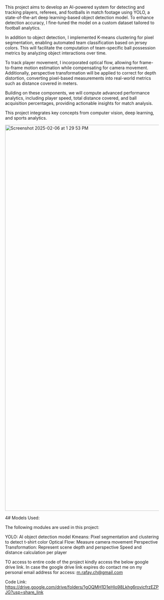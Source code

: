 

This project aims to develop an AI-powered system for detecting and tracking players, referees, and footballs in match footage using YOLO, a state-of-the-art deep learning-based object detection model. To enhance detection accuracy, I fine-tuned the model on a custom dataset tailored to football analytics.

In addition to object detection, I implemented K-means clustering for pixel segmentation, enabling automated team classification based on jersey colors. This will facilitate the computation of team-specific ball possession metrics by analyzing object interactions over time.

To track player movement, I incorporated optical flow, allowing for frame-to-frame motion estimation while compensating for camera movement. Additionally, perspective transformation will be applied to correct for depth distortion, converting pixel-based measurements into real-world metrics such as distance covered in meters.

Building on these components, we will compute advanced performance analytics, including player speed, total distance covered, and ball acquisition percentages, providing actionable insights for match analysis.

This project integrates key concepts from computer vision, deep learning, and sports analytics.


<img width="1260" alt="Screenshot 2025-02-06 at 1 29 53 PM" src="https://github.com/user-attachments/assets/bc418d49-94cc-412b-8f59-b61399bf4a02" />



4# Models Used:

The following modules are used in this project:

YOLO: AI object detection model
Kmeans: Pixel segmentation and clustering to detect t-shirt color
Optical Flow: Measure camera movement
Perspective Transformation: Represent scene depth and perspective
Speed and distance calculation per player

TO access to entire code of the project kindly access the below google drive link. In case the google drive link expires do contact me on my personal email address for access: m.rafay.ch@gmail.com

Code Link: https://drive.google.com/drive/folders/1gOQMH1D1eHIo98Lkhg6rovicfrzEZPJG?usp=share_link





